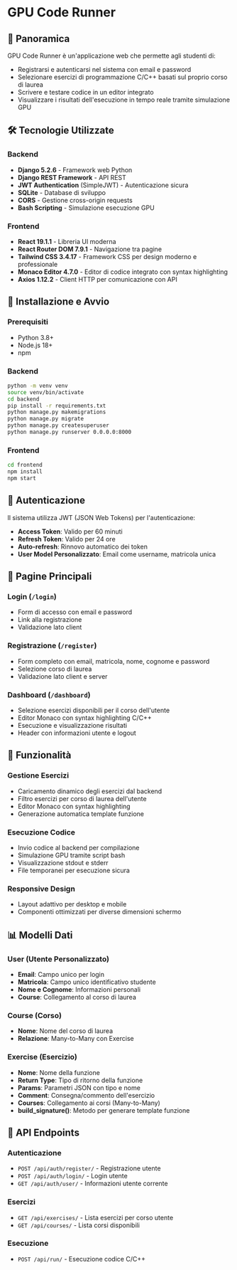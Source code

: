 # GPU Code Runner

## 🎯 Panoramica

GPU Code Runner è un'applicazione web che permette agli studenti di:
- Registrarsi e autenticarsi nel sistema con email e password
- Selezionare esercizi di programmazione C/C++ basati sul proprio corso di laurea
- Scrivere e testare codice in un editor integrato
- Visualizzare i risultati dell'esecuzione in tempo reale tramite simulazione GPU

## 🛠️ Tecnologie Utilizzate

### Backend
- **Django 5.2.6** - Framework web Python
- **Django REST Framework** - API REST
- **JWT Authentication** (SimpleJWT) - Autenticazione sicura
- **SQLite** - Database di sviluppo
- **CORS** - Gestione cross-origin requests
- **Bash Scripting** - Simulazione esecuzione GPU

### Frontend
- **React 19.1.1** - Libreria UI moderna
- **React Router DOM 7.9.1** - Navigazione tra pagine
- **Tailwind CSS 3.4.17** - Framework CSS per design moderno e professionale
- **Monaco Editor 4.7.0** - Editor di codice integrato con syntax highlighting
- **Axios 1.12.2** - Client HTTP per comunicazione con API

## 🚀 Installazione e Avvio

### Prerequisiti
- Python 3.8+
- Node.js 18+
- npm

### Backend
```bash
python -m venv venv
source venv/bin/activate
cd backend
pip install -r requirements.txt
python manage.py makemigrations
python manage.py migrate
python manage.py createsuperuser
python manage.py runserver 0.0.0.0:8000
```

### Frontend
```bash
cd frontend
npm install
npm start
```

## 🔐 Autenticazione

Il sistema utilizza JWT (JSON Web Tokens) per l'autenticazione:
- **Access Token**: Valido per 60 minuti
- **Refresh Token**: Valido per 24 ore
- **Auto-refresh**: Rinnovo automatico dei token
- **User Model Personalizzato**: Email come username, matricola unica

## 📱 Pagine Principali

### Login (`/login`)
- Form di accesso con email e password
- Link alla registrazione
- Validazione lato client

### Registrazione (`/register`)
- Form completo con email, matricola, nome, cognome e password
- Selezione corso di laurea
- Validazione lato client e server

### Dashboard (`/dashboard`)
- Selezione esercizi disponibili per il corso dell'utente
- Editor Monaco con syntax highlighting C/C++
- Esecuzione e visualizzazione risultati
- Header con informazioni utente e logout

## 🎯 Funzionalità

### Gestione Esercizi
- Caricamento dinamico degli esercizi dal backend
- Filtro esercizi per corso di laurea dell'utente
- Editor Monaco con syntax highlighting
- Generazione automatica template funzione

### Esecuzione Codice
- Invio codice al backend per compilazione
- Simulazione GPU tramite script bash
- Visualizzazione stdout e stderr
- File temporanei per esecuzione sicura

### Responsive Design
- Layout adattivo per desktop e mobile
- Componenti ottimizzati per diverse dimensioni schermo

## 📊 Modelli Dati

### User (Utente Personalizzato)
- **Email**: Campo unico per login
- **Matricola**: Campo unico identificativo studente
- **Nome e Cognome**: Informazioni personali
- **Course**: Collegamento al corso di laurea

### Course (Corso)
- **Nome**: Nome del corso di laurea
- **Relazione**: Many-to-Many con Exercise

### Exercise (Esercizio)
- **Nome**: Nome della funzione
- **Return Type**: Tipo di ritorno della funzione
- **Params**: Parametri JSON con tipo e nome
- **Comment**: Consegna/commento dell'esercizio
- **Courses**: Collegamento ai corsi (Many-to-Many)
- **build_signature()**: Metodo per generare template funzione

## 🔄 API Endpoints

### Autenticazione
- `POST /api/auth/register/` - Registrazione utente
- `POST /api/auth/login/` - Login utente
- `GET /api/auth/user/` - Informazioni utente corrente

### Esercizi
- `GET /api/exercises/` - Lista esercizi per corso utente
- `GET /api/courses/` - Lista corsi disponibili

### Esecuzione
- `POST /api/run/` - Esecuzione codice C/C++
